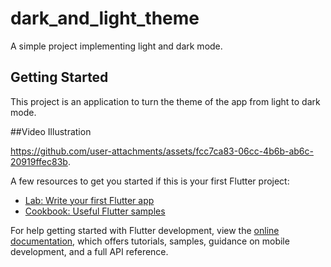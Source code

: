 # dark_and_light_theme

A simple project implementing light and dark mode.

## Getting Started

This project is an application to turn the theme of the app from light to dark mode.

##Video Illustration


https://github.com/user-attachments/assets/fcc7ca83-06cc-4b6b-ab6c-20919ffec83b.


A few resources to get you started if this is your first Flutter project:

- [Lab: Write your first Flutter app](https://docs.flutter.dev/get-started/codelab)
- [Cookbook: Useful Flutter samples](https://docs.flutter.dev/cookbook)

For help getting started with Flutter development, view the
[online documentation](https://docs.flutter.dev/), which offers tutorials,
samples, guidance on mobile development, and a full API reference.
